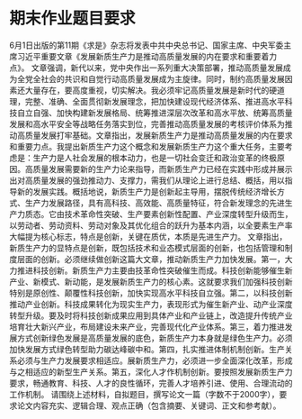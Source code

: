 # 期末作业题目要求

6月1日出版的第11期《求是》杂志将发表中共中央总书记、国家主席、中央军委主席习近平重要文章《发展新质生产力是推动高质量发展的内在要求和重要着力点》。   文章强调，新代以来，党中央作出一系列重大决策部署，推动高质量发展成为全党全社会的共识和自觉行动高质量发展成为主旋律。同时，制约高质量发展因素还大量存在，要高度重视，切实解决。我必须牢记高质量发展是新时代的硬道理，完整、准确、全面贯彻新发展理念，把加快建设现代经济体系、推进高水平科技自立自强、加快构建新发展格局、统筹推进深层次改革和高水平放、统筹高质量发展和高水平安全等战略任务落实到位，完善推动高质量发展的考核评价体系为推动高质量发展打牢基础。文章指出，发展新质生产力是推动高质量发展的内在要求和重要力点。我提出新质生产力这个概念和发展新质生产力这个重大任务，主要考虑是：生产力是人社会发展的根本动力，也是一切社会变迁和政治变革的终极原因。高质量发展需要新的生产力论来指导，而新质生产力已经在实践中形成并展示出对高质量发展的强劲推动力、支撑力，需我们从理论上进行总结、概括，用以指导新的发展实践。概括地说，新质生产力是创新起主导用，摆脱传统经济增长方式、生产力发展路径，具有高科技、高效能、高质量特征，符合新发理念的先进生产力质态。它由技术革命性突破、生产要素创新性配置、产业深度转型升级而生，以劳动者、劳动资料、劳动对象及其优化组合的跃升为基本内涵，以全要素生产率大幅提为核心标志，特点是创新，关键在质优，本质是先进生产力。   文章指出，新质生产力的显特点是创新，既包括技术和业态模式层面的创新，也包括管理和制度层面的创新。必须继续做创新这篇大文章，推动新质生产力加快发展。第一，大力推进科技创新。新质生产力主要由技革命性突破催生而成。科技创新能够催生新产业、新模式、新动能，是发展新质生产力的核心素。这就要求我们加强科技创新特别是原创性、颠覆性科技创新，加快实现高水平科技自立强。第二，以科技创新推动产业创新。科技成果转化为现实生产力，表现形式为催生新产业、动产业深度转型升级。要及时将科技创新成果应用到具体产业和产业链上，改造提升传统产业培育壮大新兴产业，布局建设未来产业，完善现代化产业体系。第三，着力推进发展方式创新绿色发展是高质量发展的底色，新质生产力本身就是绿色生产力。必须加快发展方式绿色转型助力碳达峰碳中和。第四，扎实推进体制机制创新。生产关系必须与生产力发展要求相适应。展新质生产力，必须进一步全面深化改革，形成与之相适应的新型生产关系。第五，深化人才作机制创新。要按照发展新质生产力要求，畅通教育、科技、人才的良性循环，完善人才培养引进、使用、合理流动的工作机制。   请围绕上述材料，自拟题目，撰写论文一篇（字数不于2000字），要求论文内容充实、逻辑合理、观点正确（包含摘要、关键词、正文和参考献）。